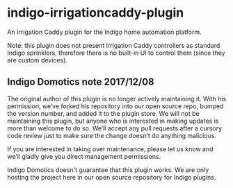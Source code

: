 # indigo-irrigationcaddy-plugin

An Irrigation Caddy plugin for the Indigo home automation platform.

Note: this plugin does not present Irrigation Caddy controllers as standard Indigo sprinklers, therefore there is no built-in UI to control them (since they are custom devices).

## Indigo Domotics note 2017/12/08

The original author of this plugin is no longer actively maintaining it. With his permission, we’ve forked his repository into our open source repo, bumped the version number, and added it to the plugin store. We will not be maintaining this plugin, but anyone who is interested in making updates is more than welcome to do so. We’ll accept any pull requests after a cursory code review just to make sure the change doesn’t do anything malicious.

If you are interested in taking over maintenance, please let us know and we’ll gladly give you direct management permissions.

Indigo Domotics doesn't guarantee that this plugin works. We are only hosting the project here in our open source repository for Indigo plugins.